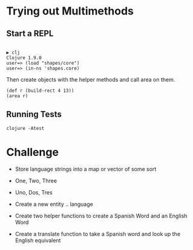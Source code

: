 # Trying out Multimethods

## Start a REPL
``` shell

▶ clj
Clojure 1.9.0
user=> (load "shapes/core")
user=> (in-ns 'shapes.core)
```


Then create objects with the helper methods and call area on them.

``` shell
(def r (build-rect 4 13))
(area r)
```


## Running Tests

``` shell
clojure -Atest
```


# Challenge 

* Store language strings into a map or vector of some sort
* One, Two, Three
* Uno, Dos, Tres

* Create a new entity .. language
* Create two helper functions to create a Spanish Word and an English Word
* Create a translate function to take a Spanish word and look up the English equivalent 

